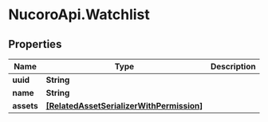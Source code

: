 # NucoroApi.Watchlist

## Properties

Name | Type | Description | Notes
------------ | ------------- | ------------- | -------------
**uuid** | **String** |  | [readonly] 
**name** | **String** |  | 
**assets** | [**[RelatedAssetSerializerWithPermission]**](RelatedAssetSerializerWithPermission.md) |  | 


